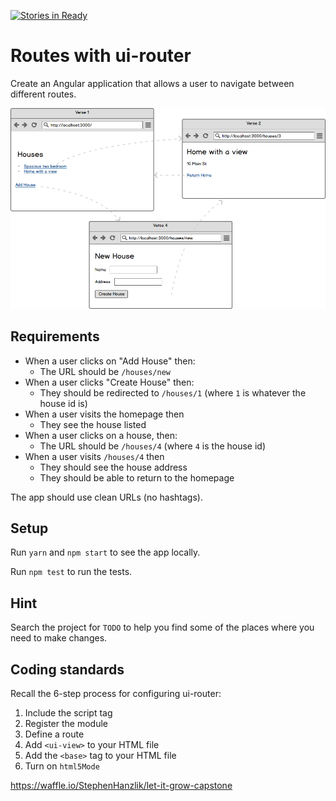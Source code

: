 [![Stories in Ready](https://badge.waffle.io/StephenHanzlik/let-it-grow-capstone.png?label=ready&title=Ready)](https://waffle.io/StephenHanzlik/let-it-grow-capstone)
# Routes with ui-router

Create an Angular application that allows a user to navigate between different routes.

![](./images/spa-routing.png)

## Requirements

- When a user clicks on "Add House" then:
  - The URL should be `/houses/new`
- When a user clicks "Create House" then:
  - They should be redirected to `/houses/1` (where `1` is whatever the house id is)
- When a user visits the homepage then
  - They see the house listed
- When a user clicks on a house, then:
  - The URL should be `/houses/4` (where `4` is the house id)
- When a user visits `/houses/4` then
  - They should see the house address
  - They should be able to return to the homepage

The app should use clean URLs (no hashtags).

## Setup

Run `yarn` and `npm start` to see the app locally.

Run `npm test` to run the tests.

## Hint

Search the project for `TODO` to help you find some of the places where you need to make changes.

## Coding standards

Recall the 6-step process for configuring ui-router:

1. Include the script tag
1. Register the module
1. Define a route
1. Add `<ui-view>` to your HTML file
1. Add the `<base>` tag to your HTML file
1. Turn on `html5Mode`

https://waffle.io/StephenHanzlik/let-it-grow-capstone
